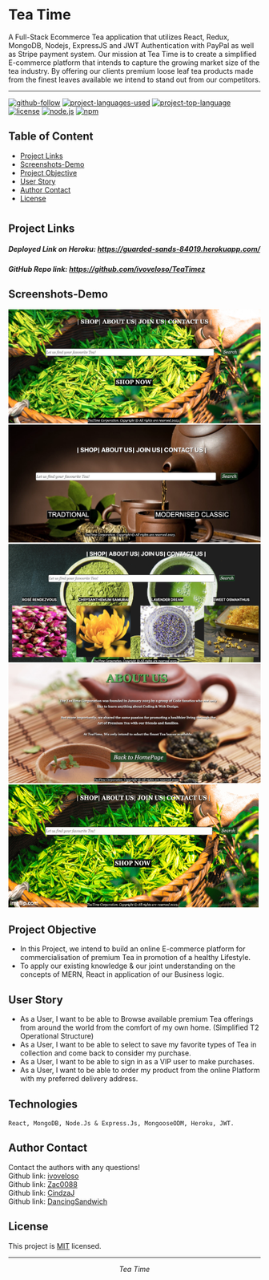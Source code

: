 # Tea Time
 A Full-Stack Ecommerce Tea application that utilizes React, Redux, MongoDB, Nodejs, ExpressJS and JWT Authentication with PayPal as well as Stripe payment system.
 Our mission at Tea Time is to create a simplified E-commerce platform that intends to capture the growing market size of the tea industry. By offering our clients premium loose leaf tea products made from the finest leaves available we intend to stand out from our competitors.

<hr>

  [![github-follow](https://img.shields.io/github/followers/imbingz?label=Follow&logoColor=purple&style=social)](https://github.com/ivoveloso/TeaTimez)
  [![project-languages-used](https://img.shields.io/github/languages/count/imbingz/MERN-stack-ecommerce)](https://github.com/ivoveloso/TeaTimez)
  [![project-top-language](https://img.shields.io/github/languages/top/imbingz/MERN-stack-ecommerce?color=blueviolet)](https://github.com/ivoveloso/TeaTimez)
  [![license](https://img.shields.io/badge/License-MIT-brightgreen.svg)](https://choosealicense.com/licenses/mit/)
  [![node.js](https://img.shields.io/node/v/c?color=pink)](https://nodejs.org/en/)
  [![npm](https://img.shields.io/npm/v/npm?color=blue&logo=npm)](https://www.npmjs.com/package/inquirer)

  ## Table of Content
  * [ Project Links ](#Project-Links)
  * [ Screenshots-Demo ](#Screenshots-Demo)
  * [ Project Objective ](#Project-Objective)
  * [ User Story ](#User-Story)
  * [ Author Contact ](#Author-Contact)
  * [ License ](#License)
  #

  ##  Project Links
   ##### Deployed Link on Heroku: https://guarded-sands-84019.herokuapp.com/
  ##### GitHub Repo link: https://github.com/ivoveloso/TeaTimez

  ## Screenshots-Demo
  <kbd>![screenshot](./client/public/images/Homepage.png)</kbd>
  <kbd>![screenshot](./client/public/images/ProductMain.png)</kbd>
  <kbd>![screenshot](./client/public/images/ModernTeaPage.png)</kbd>
  <kbd>![screenshot](./client/public/images/AboutUs.png)</kbd>
  <kbd>![screenshot](./client/public/images/TeaTime-WebPage.gif)</kbd>
  ## Project Objective
  * In this Project, we intend to build an online E-commerce platform for commercialisation of premium Tea in promotion of a healthy Lifestyle. 
  * To apply our existing knowledge & our joint understanding on the concepts of MERN, React in application of our Business logic. 

  ## User Story
 * As a User, I want to be able to Browse available premium Tea offerings from around the world from the comfort of my own home. (Simplified T2 Operational Structure) 
 * As a User, I want to be able to select to save my favorite types of Tea in collection and come back to consider my purchase. 
 * As a User, I want to be able to sign in as a VIP user to make purchases. 
 * As a User, I want to be able to order my product from the online Platform with my preferred delivery address. 
 

  ## Technologies 
  ```
  React, MongoDB, Node.Js & Express.Js, MongooseODM, Heroku, JWT.
  
  ```
  ## Author Contact
  Contact the authors with any questions!<br>
  Github link: [ivoveloso](https://github.com/ivoveloso)<br>
  Github link: [Zac0088](https://github.com/Zac0088)<br>
  Github link: [CindzaJ](https://github.com/CindzaJ)<br>
  Github link: [DancingSandwich](https://github.com/DancingSandwich)<br>
  ## License
  This project is [MIT](https://choosealicense.com/licenses/mit/) licensed.<br />

  <hr>
  <p align='center'><i>
  Tea Time
</i></p>